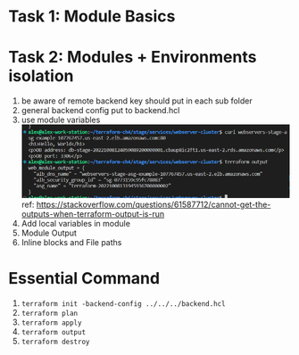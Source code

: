 # Task 1: Module Basics

# Task 2: Modules + Environments isolation
1. be aware of remote backend key should put in each sub folder
1. general backend config put to backend.hcl
1. use module variables ![](./Screenshot.png)
    ref: https://stackoverflow.com/questions/61587712/cannot-get-the-outputs-when-terraform-output-is-run 
1. Add local variables in module
1. Module Output
1. Inline blocks and File paths

# Essential Command
1. `terraform init -backend-config ../../../backend.hcl`
1. `terraform plan`
1. `terraform apply`
1. `terraform output`
1. `terraform destroy`
